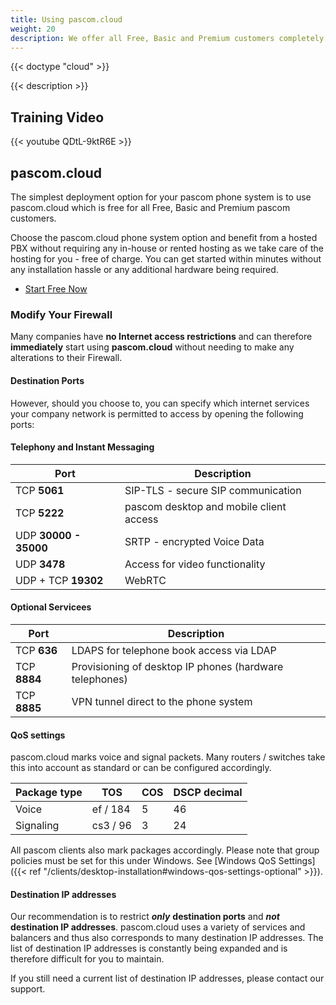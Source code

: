 ```yaml
---
title: Using pascom.cloud
weight: 20
description: We offer all Free, Basic and Premium customers completely free pascom.cloud phone system hosting. Simple, Secure, Fast - start free now.
---
```


{{< doctype "cloud" >}}
 
{{< description >}}

## Training Video

{{< youtube QDtL-9ktR6E  >}}

## pascom.cloud

The simplest deployment option for your pascom phone system is to use pascom.cloud which is free for all Free, Basic and Premium pascom customers. 

Choose the pascom.cloud phone system option and benefit from a hosted PBX without requiring any in-house or rented hosting as we take care of the hosting for you - free of charge. You can get started within minutes without any installation hassle or any additional hardware being required. 

 * [Start Free Now](http://my.pascom.net/do/cloud)

### Modify Your Firewall

Many companies have **no Internet access restrictions** and can therefore **immediately** start using **pascom.cloud** without needing to make any alterations to their Firewall.

#### Destination Ports

However, should you choose to, you can specify which internet services your company network is permitted to access by opening the following ports:

#### Telephony and Instant Messaging

| Port | Description |
| ---- | ------------ |
| TCP **5061** | SIP-TLS - secure SIP communication |
| TCP **5222** | pascom desktop and mobile client access |
| UDP **30000 - 35000** | SRTP - encrypted Voice Data |
| UDP **3478** | Access for video functionality |
| UDP + TCP **19302** | WebRTC | Access for pascom web client |

#### Optional Servicees

| Port | Description |
| ---- | ------------ |
| TCP **636** | LDAPS for telephone book access via LDAP |
| TCP **8884**  | Provisioning of desktop IP phones (hardware telephones) |
| TCP **8885**  | VPN tunnel direct to the phone system |

#### QoS settings

pascom.cloud marks voice and signal packets. Many routers / switches take this into account as standard or can be configured accordingly.

| Package type | TOS | COS | DSCP decimal |
| -------- | ----- | ----- | ------------ |
| Voice | ef / 184 | 5 | 46 |
| Signaling | cs3 / 96 | 3 | 24 |

All pascom clients also mark packages accordingly. Please note that group policies must be set for this under Windows. See [Windows QoS Settings]({{< ref "/clients/desktop-installation#windows-qos-settings-optional" >}}).

#### Destination IP addresses

Our recommendation is to restrict ***only*** **destination ports** and ***not*** **destination IP addresses**. pascom.cloud uses a variety of services and balancers and thus also corresponds to many destination IP addresses. The list of destination IP addresses is constantly being expanded and is therefore difficult for you to maintain.

If you still need a current list of destination IP addresses, please contact our support.